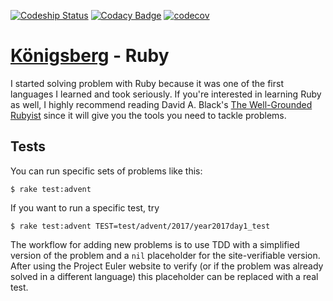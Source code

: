 [![Codeship Status](https://app.codeship.com/projects/dcf43420-e4bf-0137-799a-0ac16517213a/status?branch=master)](https://app.codeship.com/projects/373389)
[![Codacy Badge](https://api.codacy.com/project/badge/Grade/a8961f8c4c224c90bf8aaa837a7694e0)](https://www.codacy.com/app/basstheorychaos/konigsberg-ruby?utm_source=github.com&amp;utm_medium=referral&amp;utm_content=bergren2/konigsberg-ruby&amp;utm_campaign=Badge_Grade)
[![codecov](https://codecov.io/gh/bergren2/konigsberg-ruby/branch/master/graph/badge.svg)](https://codecov.io/gh/bergren2/konigsberg-ruby)

# [Königsberg](https://github.com/bergren2/konigsberg) - Ruby

I started solving problem with Ruby because it was one of the first languages I
learned and took seriously. If you're interested in learning Ruby as well, I
highly recommend reading David A. Black's [The Well-Grounded
Rubyist](http://www.manning.com/black3/) since it will give you the tools you
need to tackle problems.

## Tests

You can run specific sets of problems like this:

    $ rake test:advent

If you want to run a specific test, try

    $ rake test:advent TEST=test/advent/2017/year2017day1_test

The workflow for adding new problems is to use TDD with a simplified version of
the problem and a `nil` placeholder for the site-verifiable version. After using
the Project Euler website to verify (or if the problem was already solved in a
different language) this placeholder can be replaced with a real test.
